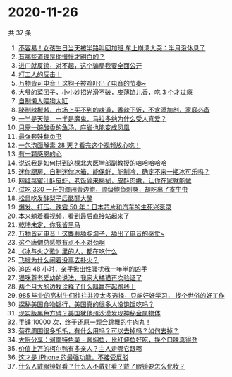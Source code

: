 # 2020-11-26

共 37 条

<!-- BEGIN -->
<!-- 最后更新时间 Thu Nov 26 2020 23:07:43 GMT+0800 (CST) -->

1. [不容易！女孩生日当天被半路叫回加班
   车上崩溃大哭：半月没休息了](https://www.zhihu.com/zvideo/1314967782501265408)
2. [有哪些道理是你慢慢才明白的？](https://www.zhihu.com/zvideo/1315380654163132416)
3. [进门就反锁，对不起，这个骗局我要全面公开](https://www.zhihu.com/zvideo/1315310290762518528)
4. [打工人的反击！](https://www.zhihu.com/zvideo/1315377187353567232)
5. [万物皆可电音！这狗子被鸡吓出了电音的节奏~](https://www.zhihu.com/zvideo/1315280826024534016)
6. [大爷的菜团子，小小妙招光滑不破，皮薄馅儿香，吃 3
   个才过瘾](https://www.zhihu.com/zvideo/1315320492828631040)
7. [自制懒人喂狗大缸](https://www.zhihu.com/zvideo/1315030446074544128)
8. [秘制辣椒酱，市场上买不到的味道，香辣下饭，不含添加剂，家庭必备](https://www.zhihu.com/zvideo/1313910078639054848)
9. [一半是天使，一半是魔鬼，马拉多纳为什么受人喜爱？](https://www.zhihu.com/zvideo/1315206067693932544)
10. [只需一碗酸香的鱼汤，麻雀也能变成凤凰](https://www.zhihu.com/zvideo/1315345177818005504)
11. [最强套娃翻页书](https://www.zhihu.com/zvideo/1315323766876864512)
12. [一包泡面解毒 28 天？看完这个视频放心吃！](https://www.zhihu.com/zvideo/1313128437830713344)
13. [有一颗感恩的心](https://www.zhihu.com/zvideo/1315370946656256000)
14. [说说我是如何拱到这棵北大医学部副教授的哈哈哈哈哈](https://www.zhihu.com/zvideo/1313900782228107264)
15. [迷你厨房，自制迷你冰箱，能保鲜，能制冷，确定不来一瓶冰可乐吗？](https://www.zhihu.com/zvideo/1315327067291635712)
16. [网红菜蜜汁酥皮虾，老饭骨来揭秘，皮酥肉嫩，让你在家就能做](https://www.zhihu.com/zvideo/1314964781364326400)
17. [试吃 330
    一斤的澳洲青边鲍，顶级鲍鱼刺身，却吃出了寄生虫](https://www.zhihu.com/zvideo/1314783513791275008)
18. [松鼠吃发酵梨子后酩酊大醉](https://www.zhihu.com/zvideo/1314574931053273088)
19. [爆发、打压、跌宕 50
    年：日本芯片和汽车的生死兴衰录](https://www.zhihu.com/zvideo/1315028545685565440)
20. [本来躺着看视频，看到最后直接站起来了](https://www.zhihu.com/zvideo/1313145428989677568)
21. [乾坤未定，你我皆黑马](https://www.zhihu.com/zvideo/1314936643397115904)
22. [万物皆可电音！这麋鹿舔腚沟子，舔出了电音的感觉~](https://www.zhihu.com/zvideo/1314900900188340224)
23. [这个唐僧总感觉有点不不对劲啊](https://www.zhihu.com/zvideo/1315000861916594176)
24. [《冰与火之歌》里的人，都在吃什么](https://www.zhihu.com/zvideo/1314971309437624320)
25. [飞蛾为什么闲着没事去扑火？](https://www.zhihu.com/zvideo/1314985757912600576)
26. [追凶 48 小时，亲手揪出性骚扰我一年半的凶手](https://www.zhihu.com/zvideo/1314672020580978688)
27. [猫咪尊老爱幼的说法，我家大橘猫再次验证了](https://www.zhihu.com/zvideo/1314880656951373824)
28. [两个月大的边牧诠释了什么叫赢在起跑线上](https://www.zhihu.com/zvideo/1314879831495135232)
29. [985 毕业的高材生们往往并没太多选择，只能好好学习，
    找个世俗的好工作](https://www.zhihu.com/zvideo/1313889595612680192)
30. [探秘美国食物银行，美国真的很多人没饱饭吃吗？](https://www.zhihu.com/zvideo/1314892794897514496)
31. [现实版黑色方碑？美国犹他州沙漠发现神秘金属物体](https://www.zhihu.com/zvideo/1314899418349391872)
32. [手锤 10000
    次，终于还原一颗会跳舞的牛肉丸！](https://www.zhihu.com/zvideo/1314678613263220736)
33. [菊花周围很多毛毛，有什么用吗？可以去掉吗？如何去掉？](https://www.zhihu.com/zvideo/1314839868020084736)
34. [大厨分享：河南特色菜 -
    酱焖鱼，比红烧鱼好吃，换个口味真得劲](https://www.zhihu.com/zvideo/1313485233791455232)
35. [价值上万的柯尔鸭有多亲人？主人走哪它跟哪](https://www.zhihu.com/zvideo/1314617772379185152)
36. [这才是 iPhone 的最强功能，不接受反驳](https://www.zhihu.com/zvideo/1314624283373862912)
37. [什么人戴眼镜好看？什么人不戴好看？戴了眼镜要怎么化妆？](https://www.zhihu.com/zvideo/1314619816858910720)

<!-- END -->

